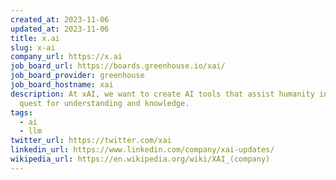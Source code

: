 ```yaml
---
created_at: 2023-11-06
updated_at: 2023-11-06
title: x.ai
slug: x-ai
company_url: https://x.ai
job_board_url: https://boards.greenhouse.io/xai/
job_board_provider: greenhouse
job_board_hostname: xai
description: At xAI, we want to create AI tools that assist humanity in its
  quest for understanding and knowledge.
tags:
  - ai
  - llm
twitter_url: https://twitter.com/xai
linkedin_url: https://www.linkedin.com/company/xai-updates/
wikipedia_url: https://en.wikipedia.org/wiki/XAI_(company)
---
```

